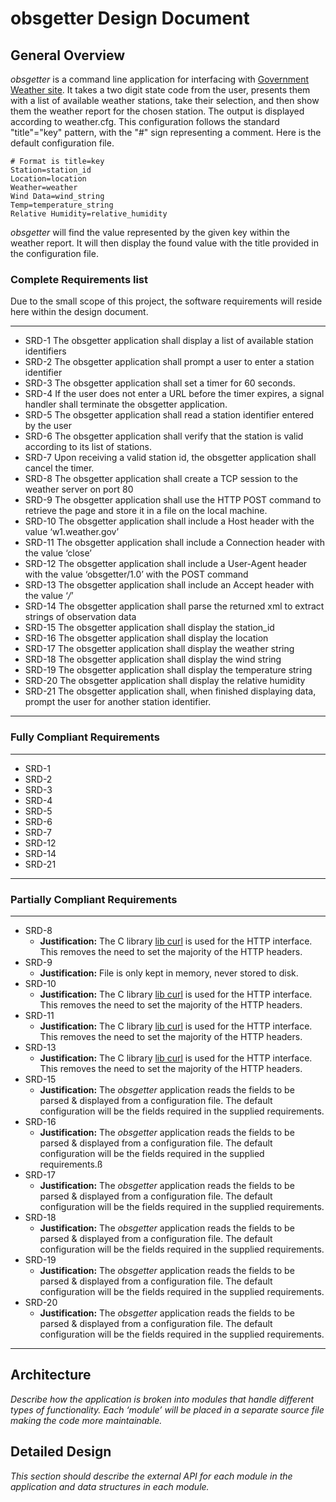 # obsgetter Design Document

## General Overview
_obsgetter_ is a command line application for interfacing with [Government Weather site](http://w1.weather.gov). It takes a two digit state code from the user, presents them with a list of available weather stations, take their selection, and then show them the weather report for the chosen station. The output is displayed according to weather.cfg. This configuration follows the standard "title"="key" pattern, with the "#" sign representing a comment. Here is the default configuration file. 

```
# Format is title=key
Station=station_id
Location=location
Weather=weather
Wind Data=wind_string
Temp=temperature_string
Relative Humidity=relative_humidity
```

_obsgetter_ will find the value represented by the given key within the weather report. It will then display the found value with the title provided in the configuration file.

### Complete Requirements list
Due to the small scope of this project, the software requirements will reside here within the design document.

---
* SRD-1 The obsgetter application shall display a list of available station identifiers
* SRD-2 The obsgetter application shall prompt a user to enter a station identifier
* SRD-3 The obsgetter application shall set a timer for 60 seconds.
* SRD-4 If the user does not enter a URL before the timer expires, a signal handler shall terminate the obsgetter application.
* SRD-5 The obsgetter application shall read a station identifier entered by the user
* SRD-6 The obsgetter application shall verify that the station is valid according to its list of stations.
* SRD-7 Upon receiving a valid station id, the obsgetter application shall cancel the timer.
* SRD-8 The obsgetter application shall create a TCP session to the weather server on port 80
* SRD-9 The obsgetter application shall use the HTTP POST command to retrieve the page and store it in a file on the local machine.
* SRD-10 The obsgetter application shall include a Host header with the value ‘w1.weather.gov’
* SRD-11 The obsgetter application shall include a Connection header with the value ‘close’
* SRD-12 The obsgetter application shall include a User-Agent header with the value ‘obsgetter/1.0’ with the POST command
* SRD-13 The obsgetter application shall include an Accept header with the value ‘*/*’
* SRD-14 The obsgetter application shall parse the returned xml to extract strings of observation data
* SRD-15 The obsgetter application shall display the station_id
* SRD-16 The obsgetter application shall display the location
* SRD-17 The obsgetter application shall display the weather string
* SRD-18 The obsgetter application shall display the wind string
* SRD-19 The obsgetter application shall display the temperature string
* SRD-20 The obsgetter application shall display the relative humidity
* SRD-21 The obsgetter application shall, when finished displaying data, prompt the user for another station identifier.

---

### Fully Compliant Requirements

---
* SRD-1
* SRD-2
* SRD-3
* SRD-4
* SRD-5
* SRD-6
* SRD-7
* SRD-12
* SRD-14
* SRD-21

---

### Partially Compliant Requirements

---
* SRD-8
	* **Justification:** The C library [lib curl](https://curl.haxx.se/libcurl/) is used for the HTTP interface. This removes the need to set the majority of the HTTP headers.
* SRD-9
	* **Justification:** File is only kept in memory, never stored to disk.
* SRD-10
	* **Justification:** The C library [lib curl](https://curl.haxx.se/libcurl/) is used for the HTTP interface. This removes the need to set the majority of the HTTP headers.
* SRD-11
	* **Justification:** The C library [lib curl](https://curl.haxx.se/libcurl/) is used for the HTTP interface. This removes the need to set the majority of the HTTP headers.
* SRD-13
	* **Justification:** The C library [lib curl](https://curl.haxx.se/libcurl/) is used for the HTTP interface. This removes the need to set the majority of the HTTP headers.
* SRD-15
	* **Justification:** The _obsgetter_ application reads the fields to be parsed & displayed from a configuration file. The default configuration will be the fields required in the supplied requirements.
* SRD-16
	* **Justification:** The _obsgetter_ application reads the fields to be parsed & displayed from a configuration file. The default configuration will be the fields required in the supplied requirements.ß
* SRD-17
	* **Justification:** The _obsgetter_ application reads the fields to be parsed & displayed from a configuration file. The default configuration will be the fields required in the supplied requirements.
* SRD-18
	* **Justification:** The _obsgetter_ application reads the fields to be parsed & displayed from a configuration file. The default configuration will be the fields required in the supplied requirements.
* SRD-19
	* **Justification:** The _obsgetter_ application reads the fields to be parsed & displayed from a configuration file. The default configuration will be the fields required in the supplied requirements.
* SRD-20
	* **Justification:** The _obsgetter_ application reads the fields to be parsed & displayed from a configuration file. The default configuration will be the fields required in the supplied requirements.

---

## Architecture
*Describe how the application is broken into modules that handle
different types of functionality. Each ‘module’ will be placed in a
separate source file making the code more maintainable.*

## Detailed Design

*This section should describe the external API for each module in
the application and data structures in each module.*
